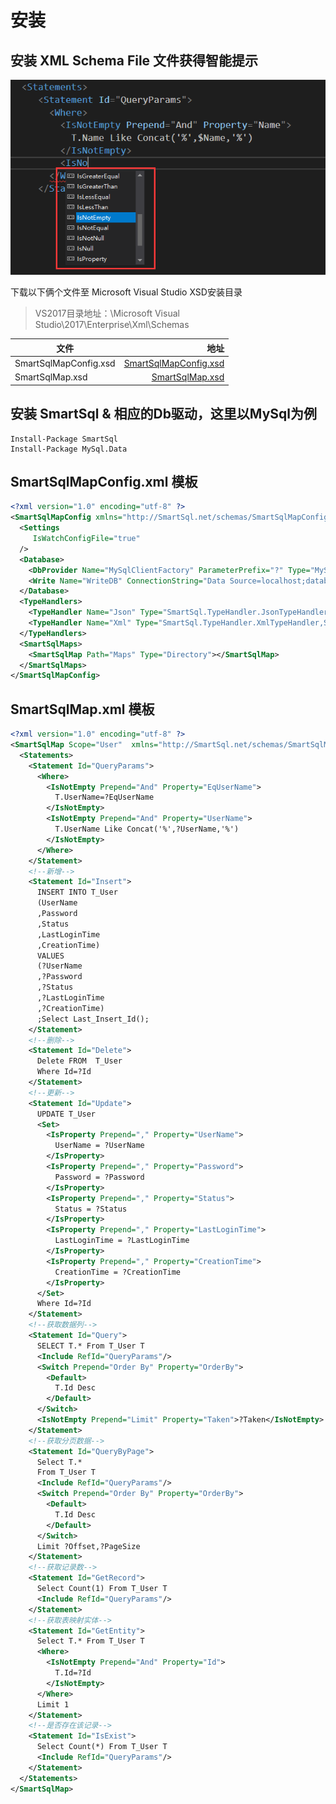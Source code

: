 # 安装

## 安装 XML Schema File 文件获得智能提示

![智能提示](../imgs/intellisense.png)

下载以下俩个文件至 Microsoft Visual Studio XSD安装目录

> VS2017目录地址：\Microsoft Visual Studio\2017\Enterprise\Xml\Schemas

| 文件      |   地址   |
| --------  | -----:  |
| SmartSqlMapConfig.xsd  | [SmartSqlMapConfig.xsd](https://raw.githubusercontent.com/Ahoo-Wang/SmartSql/master/doc/Schemas/SmartSqlMapConfig.xsd) |
| SmartSqlMap.xsd        |   [SmartSqlMap.xsd](https://raw.githubusercontent.com/Ahoo-Wang/SmartSql/master/doc/Schemas/SmartSqlMap.xsd)   |

## 安装 SmartSql & 相应的Db驱动，这里以MySql为例

``` chsarp
Install-Package SmartSql
Install-Package MySql.Data
```

## SmartSqlMapConfig.xml 模板

``` xml
<?xml version="1.0" encoding="utf-8" ?>
<SmartSqlMapConfig xmlns="http://SmartSql.net/schemas/SmartSqlMapConfig.xsd">
  <Settings
     IsWatchConfigFile="true"
  />
  <Database>
    <DbProvider Name="MySqlClientFactory" ParameterPrefix="?" Type="MySql.Data.MySqlClient.MySqlClientFactory,MySql.Data"/>
    <Write Name="WriteDB" ConnectionString="Data Source=localhost;database=SmartSqlStarterDB;uid=root;pwd=SmartSql.Net;CharSet=utf8;"/>
  </Database>
  <TypeHandlers>
    <TypeHandler Name="Json" Type="SmartSql.TypeHandler.JsonTypeHandler,SmartSql.TypeHandler"/>
    <TypeHandler Name="Xml" Type="SmartSql.TypeHandler.XmlTypeHandler,SmartSql.TypeHandler"/>
  </TypeHandlers>
  <SmartSqlMaps>
    <SmartSqlMap Path="Maps" Type="Directory"></SmartSqlMap>
  </SmartSqlMaps>
</SmartSqlMapConfig>
```

## SmartSqlMap.xml 模板

``` xml
<?xml version="1.0" encoding="utf-8" ?>
<SmartSqlMap Scope="User"  xmlns="http://SmartSql.net/schemas/SmartSqlMap.xsd">
  <Statements>
    <Statement Id="QueryParams">
      <Where>
        <IsNotEmpty Prepend="And" Property="EqUserName">
          T.UserName=?EqUserName
        </IsNotEmpty>
        <IsNotEmpty Prepend="And" Property="UserName">
          T.UserName Like Concat('%',?UserName,'%')
        </IsNotEmpty>
      </Where>
    </Statement>
    <!--新增-->
    <Statement Id="Insert">
      INSERT INTO T_User
      (UserName
      ,Password
      ,Status
      ,LastLoginTime
      ,CreationTime)
      VALUES
      (?UserName
      ,?Password
      ,?Status
      ,?LastLoginTime
      ,?CreationTime)
      ;Select Last_Insert_Id();
    </Statement>
    <!--删除-->
    <Statement Id="Delete">
      Delete FROM  T_User
      Where Id=?Id
    </Statement>
    <!--更新-->
    <Statement Id="Update">
      UPDATE T_User
      <Set>
        <IsProperty Prepend="," Property="UserName">
          UserName = ?UserName
        </IsProperty>
        <IsProperty Prepend="," Property="Password">
          Password = ?Password
        </IsProperty>
        <IsProperty Prepend="," Property="Status">
          Status = ?Status
        </IsProperty>
        <IsProperty Prepend="," Property="LastLoginTime">
          LastLoginTime = ?LastLoginTime
        </IsProperty>
        <IsProperty Prepend="," Property="CreationTime">
          CreationTime = ?CreationTime
        </IsProperty>
      </Set>
      Where Id=?Id
    </Statement>
    <!--获取数据列-->
    <Statement Id="Query">
      SELECT T.* From T_User T
      <Include RefId="QueryParams"/>
      <Switch Prepend="Order By" Property="OrderBy">
        <Default>
          T.Id Desc
        </Default>
      </Switch>
      <IsNotEmpty Prepend="Limit" Property="Taken">?Taken</IsNotEmpty>
    </Statement>
    <!--获取分页数据-->
    <Statement Id="QueryByPage">
      Select T.*
      From T_User T
      <Include RefId="QueryParams"/>
      <Switch Prepend="Order By" Property="OrderBy">
        <Default>
          T.Id Desc
        </Default>
      </Switch>
      Limit ?Offset,?PageSize
    </Statement>
    <!--获取记录数-->
    <Statement Id="GetRecord">
      Select Count(1) From T_User T
      <Include RefId="QueryParams"/>
    </Statement>
    <!--获取表映射实体-->
    <Statement Id="GetEntity">
      Select T.* From T_User T
      <Where>
        <IsNotEmpty Prepend="And" Property="Id">
          T.Id=?Id
        </IsNotEmpty>
      </Where>
      Limit 1
    </Statement>
    <!--是否存在该记录-->
    <Statement Id="IsExist">
      Select Count(*) From T_User T
      <Include RefId="QueryParams"/>
    </Statement>
  </Statements>
</SmartSqlMap>
```